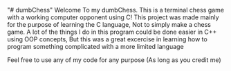 "# dumbChess"
Welcome To my dumbChess. This is a terminal chess game with a working computer opponent using C!
This project was made mainly for the purpose of learning the C language, Not to simply make a chess game. A lot of the things I do in this program could be done easier in C++ using OOP concepts, But this was a great excercise in learning how to program something complicated with a more limited language

Feel free to use any of my code for any purpose (As long as you credit me)
